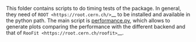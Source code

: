 This folder contains scripts to do timing tests of the package.
In general, they need of `ROOT <https://root.cern.ch/>`__ to be installed and available in the python path.
The main script is [performance.py](performance.py), which allows to generate plots comparing the performance with the different backend and that of `RooFit <https://root.cern.ch/roofit>`__.
